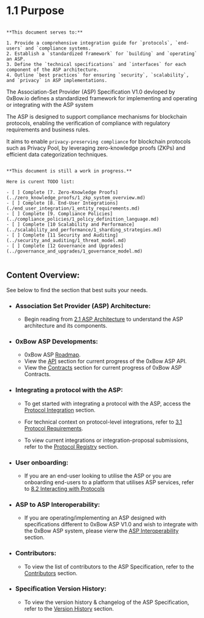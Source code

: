 # 1.1 Purpose

```admonish abstract title='ASP Specification V1.0 '

**This document serves to:**

1. Provide a comprehensive integration guide for `protocols`, `end-users` and `compliance systems.`
2. Establish a `standardized framework` for `building` and `operating` an ASP.
3. Define the `technical specifications` and `interfaces` for each component of the ASP architecture.
4. Outline `best practices` for ensuring `security`, `scalability`, and `privacy` in ASP implementations.

```

The Association-Set Provider (ASP) Specification V1.0 devloped by 0xBow.io defines a standardized
framework for implementing and operating or integrating with the ASP system

The ASP is designed to support compliance mechanisms for blockchain protocols, enabling
the verification of compliance with regulatory requirements and business rules.

It aims to enable `privacy-preserving compliance` for blockchain protocols such
as Privacy Pool, by leveraging zero-knowledge proofs (ZKPs) and
efficient data categorization techniques.

```admonish warning title='Current WIPs'

**This document is still a work in progress.**

Here is curent TODO list:

- [ ] Complete [7. Zero-Knowledge Proofs](../zero_knowledge_proofs/1_zkp_system_overview.md)
- [ ] Complete [8. End-User Integrations](./end_user_integration/1_entity_requirements.md)
- [ ] Complete [9. Compliance Policies](../compliance_policies/1_policy_definition_language.md)
- [ ] Complete [10 Scalability and Performance](../scalability_and_performance/1_sharding_strategies.md)
- [ ] Complete [11 Security and Auditing](../security_and_auditing/1_threat_model.md)
- [ ] Complete [12 Governance and Upgrades](../governance_and_upgrades/1_governance_model.md)


```

## Content Overview:

See below to find the section that best suits your needs.

- ### Association Set Provider (ASP) Architecture:

  - Begin reading from [2.1 ASP Architecture](../system_overview/1_asp_architecture.md) to
    understand the ASP architecture and its components.

- ### 0xBow ASP Developments:

  - 0xBow ASP [Roadmap](../0xbow-asp-v1.0/4_API.md).
  - View the [API](../0xbow-asp-v1.0/4_API.md) section for current progress of the 0xBow ASP API.
  - View the [Contracts](../0xbow-asp-v1.0/4_API.md) section for current progress of 0xBow ASP Contracts.

- ### Integrating a protocol with the ASP:

  - To get started with integrating a protocol with the ASP, access the
    [Protocol Integration](../protocol_integration/1_protocol_requirements.md) section.

  - For technical context on protocol-level integrations, refer to
    [3.1 Protocol Requirements](../protocol_integration/1_protocol_requirements.md).

  - To view current integrations or integration-proposal submissions, refer to the
    [Protocol Registry](../protocol_registry) section.

- ### User onboarding:

  - If you are an end-user looking to utilise the ASP or you are onboarding end-users
    to a platform that utilises ASP services, refer to
    [8.2 Interacting with Protocols](end_user_integration/2_interacting_with_protocols.md)

- ### ASP to ASP Interoperability:

  - If you are operating/implementing an ASP designed with specifications different to 0xBow ASP V1.0 and
    wish to integrate with the 0xBow ASP system, please vierw the
    [ASP Interoperability](../path_to_integration/asp/README.md) section.

- ### Contributors:

  - To view the list of contributors to the ASP Specification, refer to the
    [Contributors](../misc/CONTRIBUTORS.md) section.

- ### Specification Version History:

  - To view the version history & changelog of the ASP Specification, refer to the
    [Version History](../misc/VERSION.md) section.
